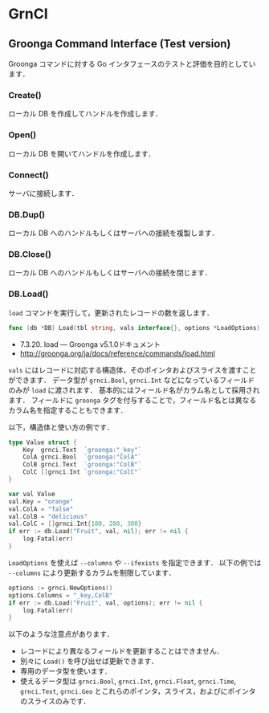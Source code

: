 # GrnCI

## Groonga Command Interface (Test version)

Groonga コマンドに対する Go インタフェースのテストと評価を目的としています．

### Create()

ローカル DB を作成してハンドルを作成します．

### Open()

ローカル DB を開いてハンドルを作成します．

### Connect()

サーバに接続します．

### DB.Dup()

ローカル DB へのハンドルもしくはサーバへの接続を複製します．

### DB.Close()

ローカル DB へのハンドルもしくはサーバへの接続を閉じます．

### DB.Load()

`load` コマンドを実行して，更新されたレコードの数を返します．

```go
func (db *DB) Load(tbl string, vals interface{}, options *LoadOptions) (int, error)
```

- 7.3.20. load — Groonga v5.1.0ドキュメント
 - http://groonga.org/ja/docs/reference/commands/load.html

`vals` にはレコードに対応する構造体，そのポインタおよびスライスを渡すことができます．
データ型が `grnci.Bool`, `grnci.Int` などになっているフィールドのみが `load` に渡されます．
基本的にはフィールド名がカラム名として採用されます．
フィールドに `groonga` タグを付与することで，フィールド名とは異なるカラム名を指定することもできます．

以下，構造体と使い方の例です．

```go
type Value struct {
	Key  grnci.Text  `groonga:"_key"`
	ColA grnci.Bool  `groonga:"ColA"`
	ColB grnci.Text  `groonga:"ColB"`
	ColC []grnci.Int `groonga:"ColC"`
}
```

```go
var val Value
val.Key = "orange"
val.ColA = "false"
val.ColB = "delicious"
val.ColC = []grnci.Int{100, 200, 300}
if err := db.Load("Fruit", val, nil); err != nil {
	log.Fatal(err)
}
```

`LoadOptions` を使えば `--columns` や `--ifexists` を指定できます．
以下の例では `--columns` により更新するカラムを制限しています．

```go
options := grnci.NewOptions()
options.Columns = "_key,ColB"
if err := db.Load("Fruit", val, options); err != nil {
	log.Fatal(err)
}
```

以下のような注意点があります．

- レコードにより異なるフィールドを更新することはできません．
 - 別々に `Load()` を呼び出せば更新できます．
- 専用のデータ型を使います．
 - 使えるデータ型は `grnci.Bool`, `grnci.Int`, `grnci.Float`, `grnci.Time`, `grnci.Text`, `grnci.Geo` とこれらのポインタ，スライス，およびにポインタのスライスのみです．
